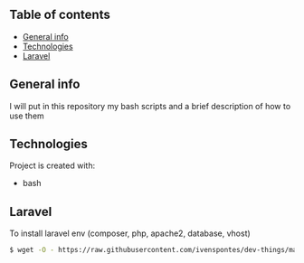 ## Table of contents
* [General info](#general-info)
* [Technologies](#technologies)
* [Laravel](#laravel)

## General info
I will put in this repository my bash scripts and a brief description of how to use them
	
## Technologies
Project is created with:
* bash
	
## Laravel
To install laravel env (composer, php, apache2, database, vhost)

```bash
$ wget -O - https://raw.githubusercontent.com/ivenspontes/dev-things/master/laravel.sh > laravel.sh && bash laravel.sh
```